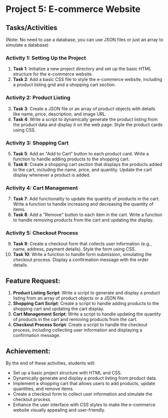 # Project 5: E-commerce Website

## Tasks/Activities
(Note: No need to use a database, you can use JSON files or just an array to simulate a database)

### Activity 1: Setting Up the Project
1. **Task 1**: Initialize a new project directory and set up the basic HTML structure for the e-commerce website.
2. **Task 2**: Add a basic CSS file to style the e-commerce website, including a product listing grid and a shopping cart section.

### Activity 2: Product Listing
3. **Task 3**: Create a JSON file or an array of product objects with details like name, price, description, and image URL.
4. **Task 4**: Write a script to dynamically generate the product listing from the product data and display it on the web page. Style the product cards using CSS.

### Activity 3: Shopping Cart
5. **Task 5**: Add an "Add to Cart" button to each product card. Write a function to handle adding products to the shopping cart.
6. **Task 6**: Create a shopping cart section that displays the products added to the cart, including the name, price, and quantity. Update the cart display whenever a product is added.

### Activity 4: Cart Management
7. **Task 7**: Add functionality to update the quantity of products in the cart. Write a function to handle increasing and decreasing the quantity of items.
8. **Task 8**: Add a "Remove" button to each item in the cart. Write a function to handle removing products from the cart and updating the display.

### Activity 5: Checkout Process
9. **Task 9**: Create a checkout form that collects user information (e.g., name, address, payment details). Style the form using CSS.
10. **Task 10**: Write a function to handle form submission, simulating the checkout process. Display a confirmation message with the order details.

## Feature Request:
1. **Product Listing Script**: Write a script to generate and display a product listing from an array of product objects or a JSON file.
2. **Shopping Cart Script**: Create a script to handle adding products to the shopping cart and updating the cart display.
3. **Cart Management Script**: Write a script to handle updating the quantity of products in the cart and removing products from the cart.
4. **Checkout Process Script**: Create a script to handle the checkout process, including collecting user information and displaying a confirmation message.

## Achievement:
By the end of these activities, students will:
- Set up a basic project structure with HTML and CSS.
- Dynamically generate and display a product listing from product data.
- Implement a shopping cart that allows users to add products, update quantities, and remove items.
- Create a checkout form to collect user information and simulate the checkout process.
- Enhance the user interface with CSS styles to make the e-commerce website visually appealing and user-friendly.
